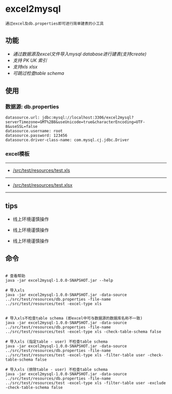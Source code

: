 # excel2mysql

    通过excel及db.properties即可进行简单建表的小工具
    
## 功能

+ *通过数据源及excel文件导入mysql database进行建表(支持create)*
+ *支持 PK UK 索引*
+ *支持xls xlsx*
+ *可跳过检查table schema*
    

## 使用

### 数据源:  db.properties
    datasource.url: jdbc:mysql://localhost:3306/excel2mysql?serverTimezone=GMT%2B8&useUnicode=true&characterEncoding=UTF-8&useSSL=false
    datasource.username: root
    datasource.password: 123456
    datasource.driver-class-name: com.mysql.cj.jdbc.Driver
      
### excel模板

---
   + [/src/test/resources/test.xls](https://github.com/joker-pper/excel2mysql/blob/master/src/test/resources/test.xls)
---

   + [/src/test/resources/test.xlsx](https://github.com/joker-pper/excel2mysql/blob/master/src/test/resources/test.xlsx)
---

## tips

 - 线上环境谨慎操作
 
 - 线上环境谨慎操作
 
 - 线上环境谨慎操作


## 命令

``` 

# 查看帮助
java -jar excel2mysql-1.0.0-SNAPSHOT.jar --help

# 导入xls
java -jar excel2mysql-1.0.0-SNAPSHOT.jar -data-source ../src/test/resources/db.properties -file-name ../src/test/resources/test -excel-type xls


# 导入xls不检查table schema (即excel中可与数据源的数据库名称不一致)
java -jar excel2mysql-1.0.0-SNAPSHOT.jar -data-source ../src/test/resources/db.properties -file-name ../src/test/resources/test -excel-type xls -check-table-schema false

# 导入xls (指定table - user) 不检查table schema
java -jar excel2mysql-1.0.0-SNAPSHOT.jar -data-source ../src/test/resources/db.properties -file-name ../src/test/resources/test -excel-type xls -filter-table user -check-table-schema false

# 导入xls (排除table - user) 不检查table schema
java -jar excel2mysql-1.0.0-SNAPSHOT.jar -data-source ../src/test/resources/db.properties -file-name ../src/test/resources/test -excel-type xls -filter-table user -exclude -check-table-schema false

``` 

